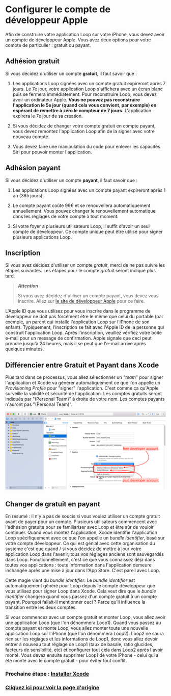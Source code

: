 #  Configurer le compte de développeur Apple
Afin de construire votre application Loop sur votre iPhone, vous devez avoir un compte de développeur Apple. Vous avez deux options pour votre compte de particulier : gratuit ou payant.

## Adhésion gratuit
Si vous décidez d'utiliser un compte **gratuit**, il faut savoir que :

1) Les applications Loop signées avec un compte gratuit expireront après 7 jours. Le 7e jour, votre application Loop s'affichera avec un écran blanc puis se fermera immédiatement. Pour reconstruire Loop, vous devez avoir un ordinateur Apple. **Vous ne pouvez pas reconstruire l'application le 5e jour (quand cela vous convient, par exemple) en espérant de remettre à zéro le compteur de 7 jours.** L'application expirera le 7e jour de sa création.

2) Si vous décidez de changer votre compte gratuit en compte payant, vous devez remontez l'application Loop afin de la signer avec votre nouveau compte.

3) Vous devez faire une manipulation du code pour enlever les capacités Siri pour pouvoir monter l'application.

## Adhésion payant
Si vous décidez d'utiliser un compte **payant**, il faut savoir que :

1) Les applications Loop signées avec un compte payant expireront après 1 an (365 jours).

2) Le compte payant coûte 99€ et se renouvellera automatiquement annuellement. Vous pouvez changer le renouvellement automatique dans les réglages de votre compte à tout moment.

3) Si votre foyer a plusieurs utilisateurs Loop, il suffit d'avoir un seul compte de développeur. Ce compte unique peut être utilisé pour signer plusieurs applications Loop.

## Inscription
Si vous avez décidez d'utiliser un compte *gratuit*, merci de ne pas suivre les étapes suivantes. Les étapes pour le compte *gratuit* seront indiqué plus tard.

>
> ***Attention***
>
> Si vous avez décidez d'utiliser un compte payant, vous devez vous inscrire. Allez sur [le site de développeur Apple](https://developer.apple.com/programs/enroll/) pour ce faire.
>

L'Apple ID que vous utilisez pour vous inscrire dans le programme de développeur ne doit pas forcément être le même que celui du portable (par exemple, un parent qui installe l'application Loop sur l'iPhone de son enfant). Typiquement, l'inscription se fait avec l'Apple ID de la personne qui construit l'application Loop. Après l'inscription, veuillez vérifiez votre boîte e-mail pour un message de confirmation. Apple signale que ceci peut prendre jusqu'à 24 heures, mais il se peut que l'e-mail arrive après quelques minutes.

## Différencier entre Gratuit et Payant dans Xcode
Plus tard dans ce processus, vous allez sélectionner un "*team*" pour signer l'application et Xcode va générer automatiquement ce que l'on appelle un *Provisioning Profile* pour "signer" l'application. C'est comme ça qu'Apple surveille la validité et sécurité de l'application. Les comptes gratuits seront indiqués par "(Personal Team)" à droite de votre nom. Les comptes payants n'auront pas "(Personal Team)".

![team](img/team.png)

## Changer de gratuit en payant
En résumé : il n'y a pas de soucis si vous voulez utiliser un compte gratuit avant de payer pour un compte. Plusieurs utilisateurs commencent avec l'adhésion gratuite pour se familiariser avec Loop et être sûr de vouloir continuer. Quand vous montez l'application, Xcode identifie l'application Loop spécifiquement avec ce que l'on appelle un *bundle identifier*, basé sur votre compte développeur. Ce qui est génial avec cette organisation du système c'est que quand / si vous décidez de mettre à jour votre application Loop dans l'avenir, tous vos réglages anciens sont sauvegardés dans Loop. Fonctionnellement, c'est ce que vous connaissez déjà dans toutes vos applications : toute information dans l'application demeure inchangée après une mise à jour dans l'App Store. C'est pareil avec Loop.

Cette magie vient du *bundle identifier*. Le *bundle identifier* est automatiquement généré pour Loop depuis le compte développeur que vous utilisez pour signer Loop dans Xcode. Cela veut dire que le *bundle identifier* changera quand vous passez d'un compte gratuit à un compte payant. Pourquoi fallait-il mentionner ceci ? Parce qu'il influence la transition entre les deux comptes.

Si vous commencez avec un compte gratuit et monter Loop, vous allez avoir une application Loop (que l'on dénommera Loop1). Quand vous passez au compte payant et monte Loop, vous allez monter toute une nouvelle application Loop sur l'iPhone (que l'on dénommera Loop2). Loop2 ne saura rien sur les réglages et les informations de Loop1, donc vous allez devoir entrer à nouveau tout réglage de Loop1 (taux de basale, ratio glucides, facteurs de sensibilité, etc) et configurer tout cela dans Loop2 après l'avoir monté. Vous devez ensuite supprimer Loop1 de votre iPhone - celui qui a été monté avec le compte gratuit - pour éviter tout conflit.

### Prochaine étape : [Installer Xcode](https://cyoung1024.github.io/guide-loop-fr/construire/installer-xcode/)

### [Cliquez ici pour voir la page d'origine](https://loopkit.github.io/loopdocs/build/step6/)


